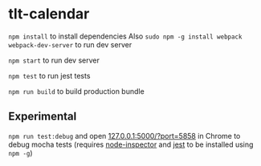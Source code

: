 # tlt-calendar

`npm install` to install dependencies
Also `sudo npm -g install webpack webpack-dev-server` to run dev server

`npm start` to run dev server

`npm test` to run jest tests

`npm run build` to build production bundle

## Experimental
`npm run test:debug` and open [127.0.0.1:5000/?port=5858](http://127.0.0.1:5000/?port=5858) in Chrome to debug mocha tests (requires [node-inspector](https://github.com/node-inspector/node-inspector) and [jest](https://facebook.github.io/jest) to be installed using `npm -g`)
